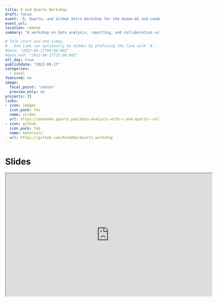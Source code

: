 ```yaml
---
title: R and Quarto Workshop
draft: false
event: 'R, Quarto, and GitHub Intro Workshop for the Human-AI and Leadership and People Management Teams, LMU Munich'
event_url: 
location: remote
summary: "A workshop on data analysis, reporting, and collaboration using R, Quarto, osf, and GitHub."

# Talk start and end times.
#   End time can optionally be hidden by prefixing the line with `#`.
#date: "2022-09-17T09:00:00Z"
#date_end: "2022-09-17T15:00:00Z"
all_day: true
publishdate: "2022-09-17"
categories:
  - panel
featured: no
image:
  focal_point: 'center'
  preview_only: no
projects: []
links:
- icon: images
  icon_pack: fas
  name: slides
  url: https://anneokk.quarto.pub/data-analysis-with-r-and-quarto--collaboration-using-github/#/title-slide
- icon: github
  icon_pack: fab
  name: materials
  url: https://github.com/AnneOkk/Quarto_workshop
---
```


# Slides 

<iframe src="https://anneokk.quarto.pub/data-analysis-with-r-and-quarto--collaboration-using-github/" width="672" height="400px" data-external="1"></iframe>

 

